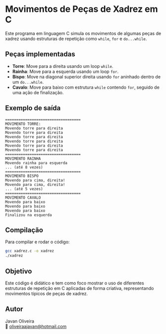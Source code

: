 # Movimentos de Peças de Xadrez em C

Este programa em linguagem C simula os movimentos de algumas peças de xadrez usando estruturas de repetição como `while`, `for` e `do...while`.

## Peças implementadas

- **Torre**: Move para a direita usando um loop `while`.
- **Rainha**: Move para a esquerda usando um loop `for`.
- **Bispo**: Move na diagonal superior direita usando `for` aninhado dentro de um `do...while`.
- **Cavalo**: Move para baixo com estrutura `while` contendo `for`, seguido de uma ação de finalização.

## Exemplo de saída

```
==================================
MOVIMENTO TORRE:
Movendo torre para direita
Movendo torre para direita
Movendo torre para direita
Movendo torre para direita
Movendo torre para direita
Movendo torre para direita
==================================
MOVIMENTO RAINHA
Movendo rainha para esquerda
... (até 8 vezes)
==================================
MOVIMENTO BISPO
Movendo para cima, direita!
Movendo para cima, direita!
... (até 5 vezes)
==================================
MOVIMENTO CAVALO
Movendo para baixo
Movendo para baixo
Movendo para baixo
Finalizou na esquerda
```

## Compilação

Para compilar e rodar o código:

```bash
gcc xadrez.c -o xadrez
./xadrez
```

## Objetivo

Este código é didático e tem como foco mostrar o uso de diferentes estruturas de repetição em C aplicadas de forma criativa, representando movimentos típicos de peças de xadrez.

## Autor

Javan Oliveira  
📧 oliveiraajavan@hotmail.com
